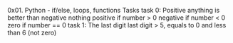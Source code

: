 0x01. Python - if/else, loops, functions
Tasks
task 0: Positive anything is better than negative nothing
	positive if number > 0
	negative if number < 0
	zero if number == 0
task 1: The last digit 
	last digit > 5, equals to 0 and less than 6 (not zero)
